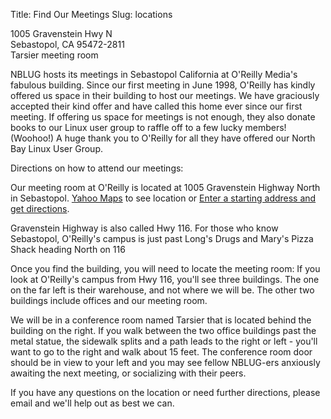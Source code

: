Title: Find Our Meetings
Slug: locations

1005 Gravenstein Hwy N  
Sebastopol, CA 95472-2811  
Tarsier meeting room

NBLUG hosts its meetings in Sebastopol California at O'Reilly Media's fabulous building.
Since our first meeting in June 1998, O'Reilly has kindly offered us space in their building to host our meetings.
We have graciously accepted their kind offer and have called this home ever since our first meeting.
If offering us space for meetings is not enough, they also donate books to our Linux user group to raffle off to a few lucky members!
(Woohoo!)
A huge thank you to O'Reilly for all they have offered our North Bay Linux User Group.

Directions on how to attend our meetings:

Our meeting room at O'Reilly is located at 1005 Gravenstein Highway North in Sebastopol.
[Yahoo Maps][1] to see location or [Enter a starting address and get directions][2].

[1]: http://maps.yahoo.com/py/maps.py?BFCat=&Pyt=Tmap&newFL=Use+Address+Below&addr=1005+Gravenstein+Highway+North&csz=Sebastopol%2C+CA&Country=us&Get%A0Map=Get+Map
[2]: http://maps.yahoo.com/py/ddResults.py?Pyt=Tmap&tarname=&tardesc=&tarhash=&taraddr=1005+Gravenstein+Highway+North&tarcsz=Sebastopol,+CA+95472-4532&newtcountry=us&newcountry=us&doit=1

Gravenstein Highway is also called Hwy 116. For those who know Sebastopol, O'Reilly's campus is just past Long's Drugs and Mary's Pizza Shack heading North on 116

Once you find the building, you will need to locate the meeting room: If you look at O'Reilly's campus from Hwy 116, you'll see three buildings.
The one on the far left is their warehouse, and not where we will be.
The other two buildings include offices and our meeting room.

We will be in a conference room named Tarsier that is located behind the building on the right.
If you walk between the two office buildings past the metal statue, the sidewalk splits and a path leads to the right or left - you'll want to go to the right and walk about 15 feet.
The conference room door should be in view to your left and you may see fellow NBLUG-ers anxiously awaiting the next meeting, or socializing with their peers.

If you have any questions on the location or need further directions, please email and we'll help out as best we can.
